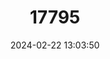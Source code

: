 ---
title: "17795"
category: "Podarcis lilfordi"
draft: false
date: 2024-02-22 13:03:50
languages:
  English: ["Balearic Lizard", "Lilford's Wall Lizard"]
  German: ["Balearen-eidechse"]
  Spanish; Castilian: ["Lagartija Balear"]
  French: ["Lézard De Lilford", "Lézard Des Baléares"]
---